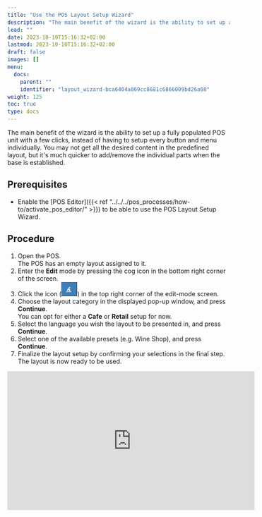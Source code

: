 ```yaml
---
title: "Use the POS Layout Setup Wizard"
description: "The main benefit of the wizard is the ability to set up a fully populated POS unit with a few clicks, instead of having to setup every button and menu individually."
lead: ""
date: 2023-10-10T15:16:32+02:00
lastmod: 2023-10-10T15:16:32+02:00
draft: false
images: []
menu:
  docs:
    parent: ""
    identifier: "layout_wizard-bca6404a069cc8681c6866009bd26a08"
weight: 125
toc: true
type: docs
---
```


The main benefit of the wizard is the ability to set up a fully populated POS unit with a few clicks, instead of having to setup every button and menu individually. You may not get all the desired content in the predefined layout, but it's much quicker to add/remove the individual parts when the base is established. 

## Prerequisites

- Enable the [POS Editor]({{< ref "../../../pos_processes/how-to/activate_pos_editor/" >}}) to be able to use the POS Layout Setup Wizard.

## Procedure

1. Open the POS.     
   The POS has an empty layout assigned to it. 
2. Enter the **Edit** mode by pressing the cog icon in the bottom right corner of the screen.
3. Click the icon (![weird_icon](Images/weird_icon.PNG)) in the top right corner of the edit-mode screen.
4. Choose the layout category in the displayed pop-up window, and press **Continue**.     
   You can opt for either a **Cafe** or **Retail** setup for now.
5. Select the language you wish the layout to be presented in, and press **Continue**.
6. Select one of the available presets (e.g. Wine Shop), and press **Continue**.
7. Finalize the layout setup by confirming your selections in the final step.     
   The layout is now ready to be used.

<iframe width="560" height="315" src="https://www.youtube.com/embed/gMNjQMtJJhw?si=HobHN2vYeK8eV5xQ" title="YouTube video player" frameborder="0" allow="accelerometer; autoplay; clipboard-write; encrypted-media; gyroscope; picture-in-picture; web-share" allowfullscreen></iframe>